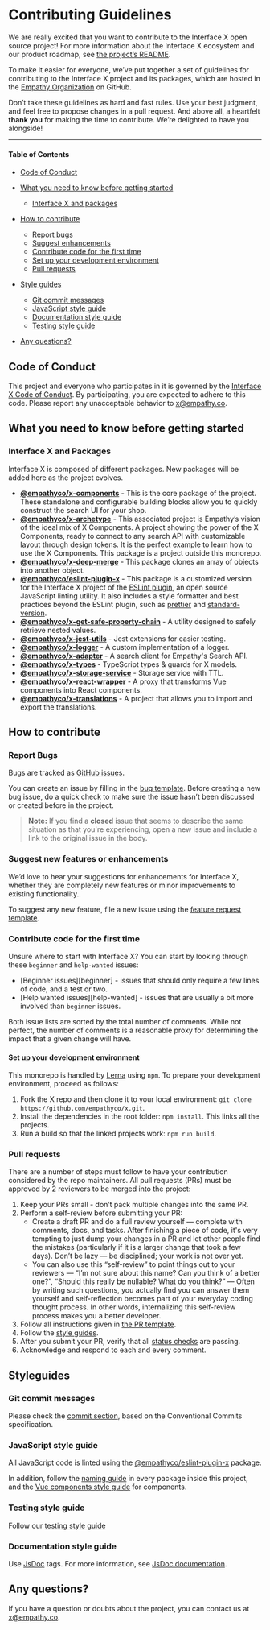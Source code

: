 # Contributing Guidelines

We are really excited that you want to contribute to the Interface X open source project! For more information about the Interface X ecosystem and our product roadmap, see [the project’s README](../readme.md).

To make it easier for everyone, we’ve put together a set of guidelines for contributing to the Interface X project and its packages, which are hosted in the
[Empathy Organization](https://github.com/empathyco) on GitHub.

Don’t take these guidelines as hard and fast rules. Use your best judgment, and feel free to propose changes  in a pull request. And above all, a heartfelt **thank you** for making the time to contribute. We’re delighted to have you alongside!

---

#### Table of Contents

- [Code of Conduct](#code-of-conduct)
- [What you need to know before getting started](#what-you-need-to-know-before-getting-started)
    + [Interface X and packages](#interface-x-and-packages)
- [How to contribute](#how-to-contribute)
    + [Report bugs](#report-bugs)
    + [Suggest enhancements](#suggest-new-features-or-enhancements)
    + [Contribute code for the first time](#contribute-code-for-first-time)
    + [Set up your development environment](#set-up-your-development-environment)
    + [Pull requests](#pull-requests)

- [Style guides](#styleguides)
    + [Git commit messages](#git-commit-messages)
    + [JavaScript style guide](#javascript-styleguide)
    + [Documentation style guide](#documentation-styleguide)
    + [Testing style guide](#testing-styleguide)
- [Any questions?](#any-questions)


## Code of Conduct

This project and everyone who participates in it is governed by the [Interface X Code of Conduct](CODE_OF_CONDUCT.md). 
By participating, you are expected to adhere to this code. Please report any unacceptable behavior to [x@empathy.co](mailto:x@empathy.co).


## What you need to know before getting started

### Interface X and Packages

Interface X is composed of different packages. New packages will be added here as the project evolves.

- **[@empathyco/x-components](https://github.com/empathyco/x/tree/main/packages/x-components)** - This is the core package of the project.
These standalone and configurable building blocks allow you to quickly construct the search UI for your shop.
- **[@empathyco/x-archetype](https://github.com/empathyco/x-archetype)** - This associated project is Empathy’s vision of the ideal mix of  X Components. A project showing the power of the X Components, ready to connect to any search API with customizable layout through design tokens. 
It is the perfect example to learn how to use the X Components. This package is a project outside this monorepo.
- **[@empathyco/x-deep-merge](/packages/deep-merge)** - This package clones an array of objects into another object.
- **[@empathyco/eslint-plugin-x](/packages/eslint-plugin-x)** - This package is a customized version for the Interface X project of the [ESLint plugin](https://eslint.org/docs/about/), an open source JavaScript linting utility. It also includes a style formatter and best practices beyond the ESLint plugin, such as
  [prettier](https://prettier.io/) and [standard-version](https://github.com/conventional-changelog/standard-version).
- **[@empathyco/x-get-safe-property-chain](/packages/get-safe-property-chain)** - A utility designed to safely retrieve nested values.
- **[@empathyco/x-jest-utils](/packages/jest-utils)** - Jest extensions for easier testing.
- **[@empathyco/x-logger](/packages/logger)** - A custom implementation of a logger.
- **[@empathyco/x-adapter](/packages/search-adapter)** - A search client for Empathy's Search API.
- **[@empathyco/x-types](/packages/search-types)** - TypeScript types & guards for X models.
- **[@empathyco/x-storage-service](/packages/storage-service)** - Storage service with TTL.
- **[@empathyco/x-react-wrapper](/packages/react-wrapper)** - A proxy that transforms Vue components into React components.
- **[@empathyco/x-translations](/packages/x-translations)** - A project that allows you to import and export the translations.


## How to contribute

### Report Bugs

Bugs are tracked as [GitHub issues](https://guides.github.com/features/issues/). 

You can create an issue by filling in the [ bug template](./ISSUE_TEMPLATE/bug_report.md). Before creating a new bug issue, do a quick check to make sure the issue hasn’t been discussed or created before in the project. 

> **Note:** If you find a **closed** issue that seems to describe the same situation as that you're experiencing, open a new issue and include a link to the original issue in the body.


### Suggest new features or enhancements

We’d love to hear your suggestions for enhancements for Interface X, whether they are completely new features or minor improvements to existing functionality..

To suggest any new feature, file a new issue using the [feature request template](./ISSUE_TEMPLATE/feature_request.md).


### Contribute code for the first time

Unsure where to start with Interface X? You can start by looking through these `beginner` and `help-wanted` issues:

- [Beginner issues][beginner] - issues that should only require a few lines of code, and a test or two.
- [Help wanted issues][help-wanted] - issues that are usually a bit more involved than `beginner` issues.

Both issue lists are sorted by the total number of comments. While not perfect, the number of comments is a reasonable proxy for determining the impact that a given change will have.

#### Set up your development environment

This monorepo is handled by [Lerna](https://github.com/lerna/lerna) using `npm`. To prepare your development environment, proceed as follows:

1. Fork the X repo and then clone it to your local environment: `git clone https://github.com/empathyco/x.git`.
2. Install the dependencies in the root folder: `npm install`. This links all the projects.
3. Run a build so that the linked projects work: `npm run build`.


### Pull requests

There are a number of steps must follow to have your contribution considered by the repo maintainers. All pull requests (PRs) must be approved by 2 reviewers to be merged into the project:

1. Keep your PRs small - don’t pack multiple changes into the same PR.
2. Perform a self-review before submitting your PR:
   - Create a draft PR and do a full review yourself — complete with comments, docs, and tasks.
     After finishing a piece of code, it's very tempting to just dump your changes in a PR and let other people find the mistakes (particularly if it is a larger change that took a few days). Don’t be lazy — be disciplined; your work is not over yet.
   - You can also use this “self-review” to point things out to your reviewers — “I’m not sure about this name? Can you think of a better one?”, “Should this really be nullable? What do you think?” — Often by writing such questions, you actually find you can answer them yourself and self-reflection becomes part of your everyday coding thought process. In other words, internalizing this self-review process makes you a better developer.
3. Follow all instructions given in [the PR template](./PULL_REQUEST_TEMPLATE.md).
4. Follow the [style guides](#style-guides).
5. After you submit your PR, verify that all [status checks](https://help.github.com/articles/about-status-checks/) are passing.
6. Acknowledge and respond to each and every comment.


## Styleguides

### Git commit messages

Please check the [commit section](./contributing/commits.md), based on the Conventional Commits specification.

### JavaScript style guide

All JavaScript code is linted using the [@empathyco/eslint-plugin-x](https://github.com/empathyco/x/tree/main/packages/eslint-plugin-x) package.

In addition, follow the [naming guide](./contributing/base-naming.md) in every package inside this project, and the [Vue components style guide](./contributing/components.md) for components.

### Testing style guide

Follow our [testing style guide](./contributing/tests.md)

### Documentation style guide

Use [JsDoc](https://github.com/jsdoc/jsdoc) tags. For more information, see [JsDoc documentation](https://jsdoc.app/).

## Any questions?

If you have a question or doubts about the project, you can contact us at  [x@empathy.co](mailto:x@empathy.com).